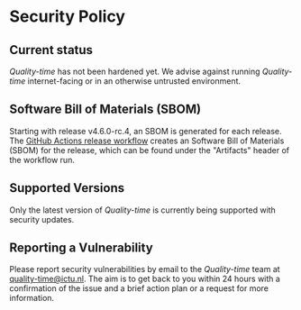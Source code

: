 # Security Policy

## Current status

*Quality-time* has not been hardened yet. We advise against running *Quality-time* internet-facing or in an otherwise untrusted environment.

## Software Bill of Materials (SBOM)

Starting with release v4.6.0-rc.4, an SBOM is generated for each release. The [GitHub Actions release workflow](https://github.com/ICTU/quality-time/actions/workflows/release.yml) creates an Software Bill of Materials (SBOM) for the release, which can be found under the "Artifacts" header of the workflow run.

## Supported Versions

Only the latest version of *Quality-time* is currently being supported with security updates.

## Reporting a Vulnerability

Please report security vulnerabilities by email to the *Quality-time* team at quality-time@ictu.nl. The aim is to get back to you within 24 hours with a confirmation of the issue and a brief action plan or a request for more information.

